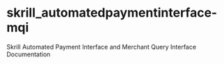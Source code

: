 # skrill_automatedpaymentinterface-mqi
Skrill Automated Payment Interface and Merchant Query Interface Documentation
